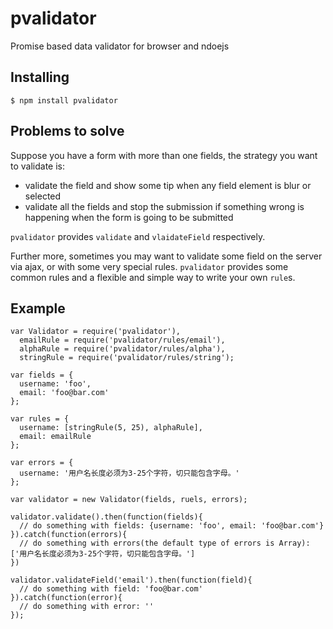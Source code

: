 # pvalidator
Promise based data validator for browser and ndoejs


## Installing
```
$ npm install pvalidator
```

## Problems to solve
Suppose you have a form with more than one fields, the strategy you want to validate is:
- validate the field and show some tip when any field element is blur or selected
- validate all the fields and stop the submission if something wrong is happening when the form is going to be submitted

`pvalidator` provides `validate` and `vlaidateField` respectively.

Further more, sometimes you may want to validate some field on the server via ajax, or with some very special rules. 
`pvalidator` provides some common rules and a flexible and simple way to write your own `rule`s.

## Example
```
var Validator = require('pvalidator'),
  emailRule = require('pvalidator/rules/email'),
  alphaRule = require('pvalidator/rules/alpha'),
  stringRule = require('pvalidator/rules/string');

var fields = {
  username: 'foo',
  email: 'foo@bar.com'
};

var rules = {
  username: [stringRule(5, 25), alphaRule],
  email: emailRule
};

var errors = {
  username: '用户名长度必须为3-25个字符，切只能包含字母。'
};

var validator = new Validator(fields, ruels, errors);

validator.validate().then(function(fields){
  // do something with fields: {username: 'foo', email: 'foo@bar.com'}
}).catch(function(errors){
  // do something with errors(the default type of errors is Array): ['用户名长度必须为3-25个字符，切只能包含字母。']
})

validator.validateField('email').then(function(field){
  // do something with field: 'foo@bar.com'
}).catch(function(error){
  // do something with error: ''
});
```
